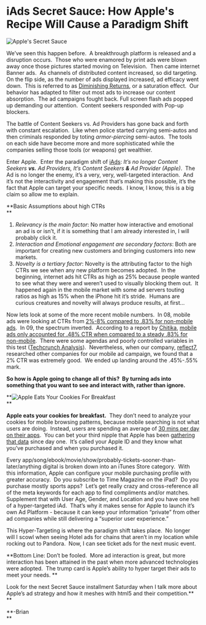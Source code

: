 <!--
id: 537695552
link: http://techneur.com/post/537695552/iads-secret-sauce-how-apples-recipe-will-cause-a
slug: iads-secret-sauce-how-apples-recipe-will-cause-a
date: Wed Apr 21 2010 01:35:00 GMT-0500 (CDT)
publish: 2010-04-021
tags: apple
-->


iAds Secret Sauce: How Apple's Recipe Will Cause a Paradigm Shift
=================================================================

![Apple's Secret
Sauce](http://media.tumblr.com/tumblr_l17rf9ZevV1qzbc4f.jpg)

We’ve seen this happen before.  A breakthrough platform is released and
a disruption occurs.  Those who were enamored by print ads were blown
away once those pictures started moving on Television.  Then came
internet Banner ads.  As channels of distributed content increased, so
did targeting.  On the flip side, as the number of ads displayed
increased, ad efficacy went down.  This is referred to as [Diminishing
Returns](http://en.wikipedia.org/wiki/Diminishing_returns "Wiki: Dimishing Returns"),
or a saturation effect.  Our behavior has adapted to filter out most ads
to increase our content absorption.  The ad campaigns fought back. Full
screen flash ads popped up demanding our attention.  Content seekers
responded with Pop-up blockers.

The battle of Content Seekers vs. Ad Providers has gone back and forth
with constant escalation.  Like when police started carrying semi-autos
and then criminals responded by toting *armor-piercing* semi-autos.  The
tools on each side have become more and more sophisticated while the
companies selling those tools (or weapons) get wealthier. 

Enter Apple.  Enter the paradigm shift of
[iAds](http://blogs.zdnet.com/BTL/?p=32905 "ZDNet: Apple's iAds..."):
*It’s no longer Content Seekers **vs.** Ad Providers, It’s Content
Seekers **&** Ad Provider (Apple)*.  The Ad is no longer the enemy, it’s
a very, very, well-targeted interaction.  And it’s not the interactivity
and engagement that’s making this possible, it’s the fact that Apple can
target your specific needs.  I know, I know, this is a big claim so
allow me to explain.

**Basic Assumptions about high CTRs\
**

1.  *Relevancy is the main factor*: No matter how interactive and
    emotional an ad is or isn’t, if it is something that I am already
    interested in, I will probably click it.
2.  *Interaction and Emotional engagement are secondary factors*: Both
    are important for creating new customers and bringing customers into
    new markets. 
3.  *Novelty is a tertiary factor*: Novelty is the attributing factor to
    the high CTRs we see when any new platform becomes adopted.  In the
    beginning, internet ads hit CTRs as high as 25% because people
    wanted to see what they were and weren’t used to visually blocking
    them out.  It happened again in the mobile market with some ad
    servers touting ratios as high as 15% when the iPhone hit it’s
    stride.  Humans are curious creatures and novelty will always
    produce results, at first…

Now lets look at some of the more recent mobile numbers.  In 08, mobile
ads were looking at CTRs from [2%-8% compared to .83% for non-mobile
ads](http://greatfinds.icrossing.com/google-acquires-admob/ "Google Acquires AdMob"). 
In 09, the spectrum inverted.  According to a report by
[Chitika](http://chitika.com/), [mobile ads only accounted for .48% CTR
when compared to a steady .83% for
non-mobile](http://chitika.com/research/2009/iphone-mobile-users-worst-ad-targets/ "Chitika: iPhone, Mobile Users Worst Ad Targets"). 
There were some agendas and poorly controlled variables in this test
([Techcrunch
Analysis](Study:%20Mobile%20(And%20Particularly%20iPhone)%20Users%20Not%20Keen%20On%20Clicking%20Ads%20%20Read%20more:%20http://techcrunch.com/2009/09/12/study-smartphone-particularly-iphone-users-less-likely-to-click-on-ads/#ixzz0lftX1yak "Techcrunch: Study: Mobile (And Particularly iPhone) Users Not Keen On Clicking Ads")). 
Nevertheless, when our company,
[reflect7](http://reflect7.com "Reflect7 Homepage Awesomeness"),
researched other companies for our mobile ad campaign, we found that a
2% CTR was extremely good.  We ended up landing around the .45%-.55%
mark.

**So how is Apple going to change all of this?  By turning ads into
something that you want to see and interact with, rather than ignore.**

**![Apple Eats Your Cookies For
Breakfast](http://media.tumblr.com/tumblr_l17rgxoRs71qzbc4f.jpg)\
**

**Apple eats your cookies for breakfast.**  They don’t need to analyze
your cookies for mobile browsing patterns, because mobile searching is
not what users are doing.  Instead, users are spending an average of [30
mins per day on their
apps](http://www.engadget.com/2010/04/08/live-from-apples-iphone-os-4-event/ "Engadget: Live From Apple's OS 4.0 Event"). 
You can bet your third nipple that Apple has been [gathering that
data](http://www.apple.com/legal/privacy/ "Apple's Privacy Policy (Apple ID)")
since day one.  It’s called your Apple ID and they know what you’ve
purchased and when you purchased it. 

Every
app/song/ebook/movie/show/probably-tickets-sooner-than-later/anything
digital is broken down into an iTunes Store category.  With this
information, Apple can configure your mobile purchasing profile with
greater accuracy.  Do you subscribe to Time Magazine on the iPad?  Do
you purchase mostly sports apps?  Let’s get really crazy and
cross-reference all of the meta keywords for each app to find
compliments and/or matches.  Supplement that with User Age, Gender, and
Location and you have one hell of a hyper-targeted iAd.  That’s why it
makes sense for Apple to launch it’s own Ad Platform - because it can
keep your information “private” from other ad companies while still
delivering a “superior user experience.”

This Hyper-Targeting is where the paradigm shift takes place.  No longer
will I scowl when seeing Hotel ads for chains that aren’t in my location
while rocking out to Pandora.  Now, I can see ticket ads for the next
music event.

**Bottom Line: Don’t be fooled.  More ad interaction is great, but more
interaction has been attained in the past when more advanced
technologies were adopted.  The trump card is Apple’s ability to hyper
target their ads to meet your needs. **

Look for the next Secret Sauce installment Saturday when I talk more
about Apple’s ad strategy and how it meshes with html5 and their
competition.**\
**

**-Brian\
**

